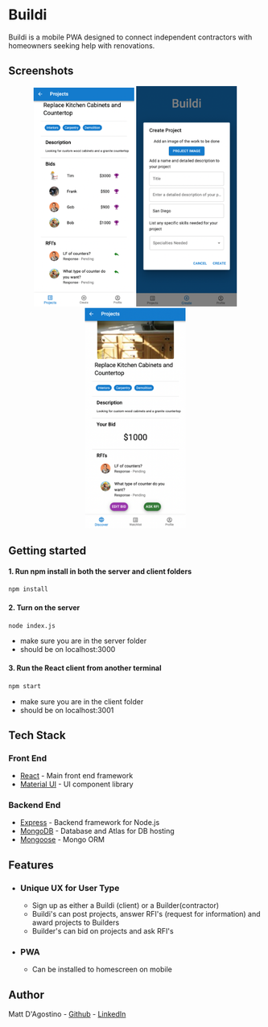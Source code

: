 # Buildi

Buildi is a mobile PWA designed to connect independent contractors with homeowners seeking help with renovations.

## Screenshots

<p align="center" display="flex" gap="3px">
  <img src="./readme/clientprojectview.png" width="200px" />
  <img src="./readme/createproject.png" width="200px"/>
  <img src="./readme/contractorprojectview.png" width="200px"/>

</p>

## Getting started

#### 1. Run npm install in both the server and client folders

```bash
npm install
```

#### 2. Turn on the server

```bash
node index.js
```

- make sure you are in the server folder
- should be on localhost:3000

#### 3. Run the React client from another terminal

```bash
npm start
```

- make sure you are in the client folder
- should be on localhost:3001

## Tech Stack

### Front End

- [React](https://reactjs.org/) - Main front end framework
- [Material UI](https://mui.com/) - UI component library

### Backend End

- [Express](https://expressjs.com/) - Backend framework for Node.js
- [MongoDB](https://www.mongodb.com/) - Database and Atlas for DB hosting
- [Mongoose](https://mongoosejs.com/) - Mongo ORM

## Features

- ### Unique UX for User Type

  - Sign up as either a Buildi (client) or a Builder(contractor)
  - Buildi's can post projects, answer RFI's (request for information) and award projects to Builders
  - Builder's can bid on projects and ask RFI's

- ### PWA

  - Can be installed to homescreen on mobile

## Author

Matt D'Agostino - [Github](https://github.com/mattdags982) - [LinkedIn](https://www.linkedin.com/in/matthewgregorydagostino)
